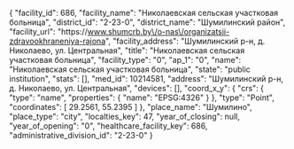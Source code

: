 {
    "facility_id": 686,
    "facility_name": "Николаевская сельская участковая больница",
    "district_id": "2-23-0",
    "district_name": "Шумилинский район",
    "facility_url": "https:\/\/www.shumcrb.by\/o-nas\/organizatsii-zdravookhraneniya-rajona",
    "facility_address": "Шумилинский р-н, д. Николаево, ул. Центральная",
    "title": "Николаевская сельская участковая больница",
    "facility_type": "0",
    "ap_1": "0",
    "name": "Николаевская сельская участковая больница",
    "state": "public institution",
    "stats": [],
    "med_id": 10214581,
    "address": "Шумилинский р-н, д. Николаево, ул. Центральная",
    "devices": [],
    "coord_x_y": {
        "crs": {
            "type": "name",
            "properties": {
                "name": "EPSG:4326"
            }
        },
        "type": "Point",
        "coordinates": [
            29.2561,
            55.2395
        ]
    },
    "place_name": "Шумилино",
    "place_type": "city",
    "localties_key": 47,
    "year_of_closing": null,
    "year_of_opening": "0",
    "healthcare_facility_key": 686,
    "administrative_division_id": "2-23-0"
}